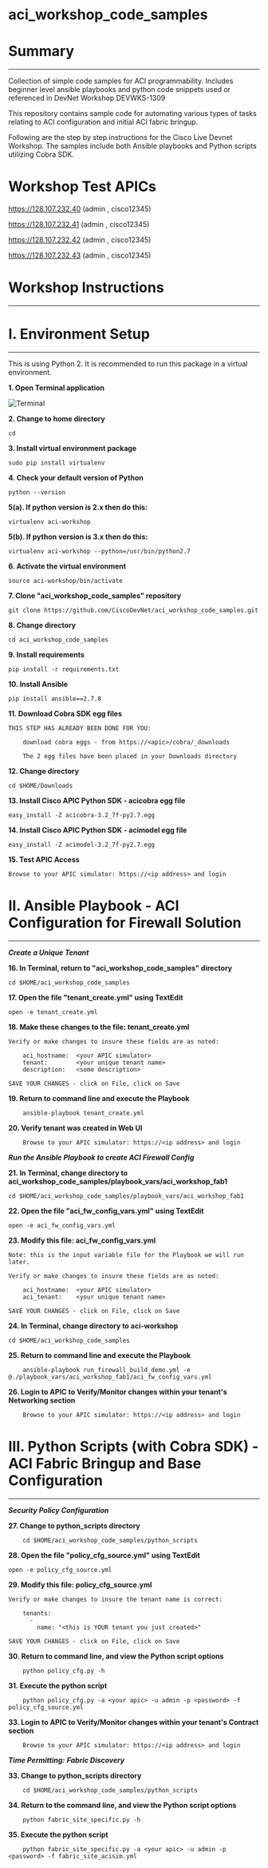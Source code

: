 # aci_workshop_code_samples


# Summary
---

Collection of simple code samples for ACI programmability. Includes beginner level ansible playbooks and python code snippets used or referenced in DevNet Workshop DEVWKS-1309 

This repository contains sample code for automating various types of tasks relating to ACI configuration and initial ACI fabric bringup.

Following are the step by step instructions for the Cisco Live Devnet Workshop.  The samples include both Ansible playbooks and Python scripts utilizing Cobra SDK.

# Workshop Test APICs

https://128.107.232.40    (admin , cisco12345)

https://128.107.232.41    (admin , cisco12345)

https://128.107.232.42    (admin , cisco12345)

https://128.107.232.43    (admin , cisco12345)


# Workshop Instructions
---

# I. Environment Setup
---
This is using Python 2. It is recommended to run this package in a virtual environment. 

**1. Open Terminal application**

![Terminal](https://github.com/sheerens/temp_workshop_repo/blob/master/Documentation/Terminal_Icon.png)

**2. Change to home directory**

```text
cd
```
**3. Install virtual environment package**

```text
sudo pip install virtualenv
```

**4. Check your default version of Python**

```text
python --version
```

**5(a). If python version is 2.x then do this:**

```text
virtualenv aci-workshop
```

**5(b). If python version is 3.x then do this:**

```text
virtualenv aci-workshop --python=/usr/bin/python2.7
```

**6. Activate the virtual environment**

```text
source aci-workshop/bin/activate
```

**7. Clone "aci_workshop_code_samples" repository**

```text
git clone https://github.com/CiscoDevNet/aci_workshop_code_samples.git
```
**8. Change directory**

```text
cd aci_workshop_code_samples
```

**9. Install requirements**

```text
pip install -r requirements.txt
```

**10. Install Ansible**

```text
pip install ansible==2.7.8
```

**11. Download Cobra SDK egg files**

```text
THIS STEP HAS ALREADY BEEN DONE FOR YOU:
   
	download cobra eggs - from https://<apic>/cobra/_downloads
   
	The 2 egg files have been placed in your Downloads directory
```

**12. Change directory**

```text
cd $HOME/Downloads
```

**13. Install Cisco APIC Python SDK - acicobra egg file**

```text
easy_install -Z acicobra-3.2_7f-py2.7.egg
```
**14. Install Cisco APIC Python SDK - acimodel egg file**

```text
easy_install -Z acimodel-3.2_7f-py2.7.egg
```

**15. Test APIC Access**

```text
Browse to your APIC simulator: https://<ip address> and login
```


# II. Ansible Playbook - ACI Configuration for Firewall Solution
---

***Create a Unique Tenant***

**16. In Terminal, return to "aci_workshop_code_samples" directory**

```text
cd $HOME/aci_workshop_code_samples
```

**17. Open the file "tenant_create.yml" using TextEdit**

```text
open -e tenant_create.yml
```

**18. Make these changes to the file:  tenant_create.yml**
```text
Verify or make changes to insure these fields are as noted:
	
	aci_hostname:  <your APIC simulator>
	tenant:        <your unique tenant name>
	description:   <some description>
	
SAVE YOUR CHANGES - click on File, click on Save
```

**19. Return to command line and execute the Playbook**

```text
	ansible-playbook tenant_create.yml
```

**20. Verify tenant was created in Web UI**

```text
	Browse to your APIC simulator: https://<ip address> and login
```


***Run the Ansible Playbook to create ACI Firewall Config***

**21. In Terminal, change directory to aci_workshop_code_samples/playbook_vars/aci_workshop_fab1**

```text
cd $HOME/aci_workshop_code_samples/playbook_vars/aci_workshop_fab1
```


**22. Open the file "aci_fw_config_vars.yml" using TextEdit**

```text
open -e aci_fw_config_vars.yml

```

**23. Modify this file: aci_fw_config_vars.yml**
```text
Note: this is the input variable file for the Playbook we will run later.
	
Verify or make changes to insure these fields are as noted:
	
	aci_hostname:  <your APIC simulator>
	aci_tenant:    <your unique tenant name>
	
SAVE YOUR CHANGES - click on File, click on Save
```

**24. In Terminal, change directory to aci-workshop**

```text
cd $HOME/aci_workshop_code_samples
```



**25. Return to command line and execute the Playbook**

```text
	ansible-playbook run_firewall_build_demo.yml -e @./playbook_vars/aci_workshop_fab1/aci_fw_config_vars.yml
```

**26. Login to APIC to Verify/Monitor changes within your tenant's Networking section**

```text
	Browse to your APIC simulator: https://<ip address> and login
```

# III. Python Scripts (with Cobra SDK) - ACI Fabric Bringup and Base Configuration
---



***Security Policy Configuration***

**27. Change to python_scripts directory**

```text
	cd $HOME/aci_workshop_code_samples/python_scripts 
```

**28. Open the file "policy_cfg_source.yml" using TextEdit**

```text
open -e policy_cfg_source.yml
```


**29. Modify this file:  policy_cfg_source.yml**
```text
Verify or make changes to insure the tenant name is correct:
	
	tenants:
      -
        name: "<this is YOUR tenant you just created>"
	
SAVE YOUR CHANGES - click on File, click on Save
```

**30. Return to command line, and view the Python script options**

```text
	python policy_cfg.py -h
```


**31. Execute the python script**

```text
	python policy_cfg.py -a <your apic> -u admin -p <password> -f policy_cfg_source.yml
```

**33. Login to APIC to Verify/Monitor changes within your tenant's Contract section**

```text
	Browse to your APIC simulator: https://<ip address> and login
```

***Time Permitting:***
***Fabric Discovery***

**33. Change to python_scripts directory**

```text
	cd $HOME/aci_workshop_code_samples/python_scripts 
```

**34. Return to the command line, and view the Python script options**

```text
	python fabric_site_specific.py -h
```

**35. Execute the python script**

```text
	python fabric_site_specific.py -a <your apic> -u admin -p <password> -f fabric_site_acisim.yml
```
